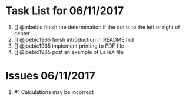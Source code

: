 # Task List for 06/11/2017

1. [] @mbebic finish the determination if the dot is to the left or right of center
1. [] @jbebic1965 finish introduction in README.md
1. [] @jbebic1965 implement printing to PDF file
1. [] @jbebic1965 post an example of LaTeX file

# Issues 06/11/2017
1. #1 Calculations may be incorrect
